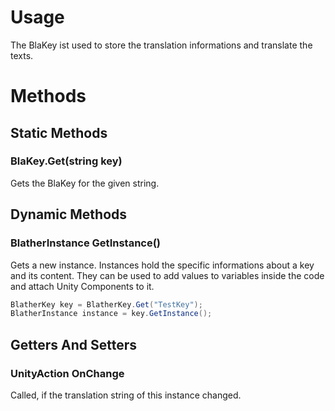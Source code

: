 # Usage
The BlaKey ist used to store the translation informations and translate the texts.

# Methods

## Static Methods

### BlaKey.Get(string key)
Gets the BlaKey for the given string.

## Dynamic Methods
### BlatherInstance GetInstance()
Gets a new instance. Instances hold the specific informations about a key and its content.
They can be used to add values to variables inside the code and attach Unity Components to it.
```csharp
BlatherKey key = BlatherKey.Get("TestKey");
BlatherInstance instance = key.GetInstance();
```

## Getters And Setters

### UnityAction OnChange
Called, if the translation string of this instance changed.
